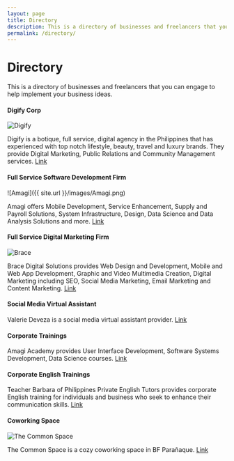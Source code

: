 ```yaml
---
layout: page
title: Directory
description: This is a directory of businesses and freelancers that you can engage to help implement your business ideas.
permalink: /directory/
---
```

# Directory

This is a directory of businesses and freelancers that you can engage to help implement your business ideas.

#### Digify Corp

![Digify](http://digifycorp.com/wp-content/uploads/2016/12/logo.png)

Digify is a botique, full service, digital agency in the Philippines that has experienced with top notch lifestyle, beauty, travel and luxury brands. They provide Digital Marketing, Public Relations and Community Management services.
[Link](http://digifycorp.com)

#### Full Service Software Development Firm

![Amagi]({{ site.url }}/images/Amagi.png)

Amagi offers Mobile Development, Service Enhancement, Supply and Payroll Solutions, System Infrastructure, Design, Data Science and Data Analysis Solutions and more.
[Link](https://amagi.io/)

#### Full Service Digital Marketing Firm

![Brace](http://www.bracedigitalsolutions.com/wp-content/uploads/2018/02/logo-re-upload.png)

Brace Digital Solutions provides Web Design and Development, Mobile and Web App Development, Graphic and Video Multimedia Creation, Digital Marketing including SEO, Social Media Marketing, Email Marketing and Content Marketing.
[Link](http://www.bracedigitalsolutions.com/)

#### Social Media Virtual Assistant

Valerie Deveza is a social media virtual assistant provider.
[Link](http://valeriedeveza.com/hire-virtual-assistant/)

#### Corporate Trainings

Amagi Academy provides User Interface Development, Software Systems Development, Data Science courses.
[Link](http://amagiacademy.com/)

#### Corporate English Trainings

Teacher Barbara of Philippines Private English Tutors provides corporate English training for individuals and business who seek to enhance their communication skills.
[Link](http://philippinesprivateenglishtutors.com/)


#### Coworking Space

![The Common Space](https://static.wixstatic.com/media/35ba81_9cb9fe00a688464f8d2d51b0a3927480~mv2.png/v1/fill/w_281,h_61,al_c,usm_0.66_1.00_0.01/35ba81_9cb9fe00a688464f8d2d51b0a3927480~mv2.png)

The Common Space is a cozy coworking space in BF Parañaque.
[Link](https://philippineislandliving.com/common-space)
